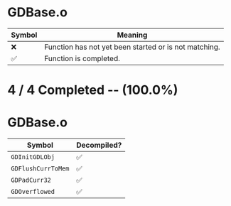# GDBase.o
| Symbol | Meaning 
| ------------- | ------------- 
| :x: | Function has not yet been started or is not matching. 
| :white_check_mark: | Function is completed. 


# 4 / 4 Completed -- (100.0%)
# GDBase.o
| Symbol | Decompiled? |
| ------------- | ------------- |
| `GDInitGDLObj` | :white_check_mark: |
| `GDFlushCurrToMem` | :white_check_mark: |
| `GDPadCurr32` | :white_check_mark: |
| `GDOverflowed` | :white_check_mark: |
